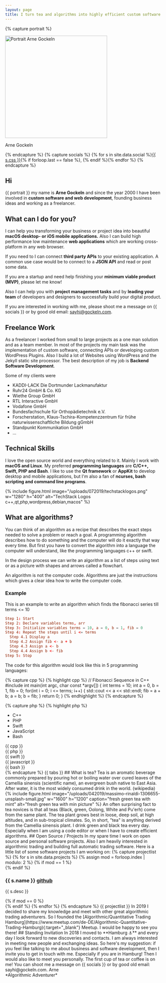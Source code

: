 ```yaml
---
layout: page
title: I turn tea and algorithms into highly efficient custom software solutions.
---
```

{% capture portrait %}
<div class="wp-caption alignright">
    <img src="{{ site.url }}/assets/images/arne_gockeln_portrait.jpg" width="329" alt="Portrait Arne Gockeln"/>
    <p class="wp-caption-text">Arne Gockeln</p>
</div>
{% endcapture %}
{% capture socials %}
{% for s in site.data.social %}<a href="{{ s.url }}" target="_blank">{{ s.css }}</a>{% if forloop.last == false %}, {% endif %}{% endfor %}
{% endcapture %}

## Hi
{{ portrait }}
my name is **Arne Gockeln** and since the year 2000 I have been involved in **custom software and web development**, founding business ideas and working as a freelancer. 

## What can I do for you?

I can help you transforming your business or project idea into beautiful **macOS desktop- or iOS mobile applications.** Also I can build high performance low maintenance **web applications** which are working cross-platform in any web browser.

If you need to I can connect **third party APIs** to your existing application. A common use case would be to connect to a **JSON API** and read or post some data.

If you are a startup and need help finishing your **minimum viable product (MVP)**, please let me know!

Also I can help you with **project management tasks** and by **leading your team** of developers and designers to successfully build your digital product. 

If you are interested in working with me, please shoot me a message on {{ socials }} or by good old email: sayhi@gockeln.com.

## Freelance Work

As a freelancer I worked from small to large projects as a one man solution and as a team member. In most of the projects my main task was the implementation of custom software, connecting APIs or developing custom WordPress Plugins. Also I build a lot of Websites using WordPress and the Jekyll static site processor. The best description of my job is **Backend Software Development**. 

Some of my clients were

- KADDI-LACK Die Dortmunder Lackmanufaktur
- Ruhr24 GmbH & Co. KG
- Wiethe Group GmbH
- RTL Interactive GmbH
- Vodafone GmbH
- Bundesfachschule für Orthopädietechnik e.V.
- Forscherstation, Klaus-Tschira-Kompetenzzentrum für frühe naturwissenschaftliche Bildung gGmbH
- Standpunkt Kommunikation GmbH
- ...

## Technical Skills

I love the open source world and everything related to it. Mainly I work with **macOS and Linux**. My preferred **programming languages** are **C/C++, Swift, PHP and Bash**. I like to use the **Qt framework** or **AppKit** to develop desktop and mobile applications, but I'm also a fan of **ncurses, bash scripting and command line programs**. 

{% include figure.html image="/uploads/072019/techstacklogos.png" w="1280" h="400" alt="TechStack Logos c++,qt,php,wordpress,debian,macos" %}

## What are algorithms? 

You can think of an algorithm as a recipe that describes the exact steps needed to solve a problem or reach a goal. A programming algorithm describes how to do something and the computer will do it exactly that way every time. But first you have to convert the algorithm into a language the computer will understand, like the programming languages c++ or swift.

In the design process we can write an algorithm as a list of steps using text or as a picture with shapes and arrows called a flowchart.

An algorithm is not the computer code. Algorithms are just the instructions which gives a clear idea how to write the computer code.

### Example
This is an example to write an algorithm which finds the fibonacci series till terms <= 10

```conf
Step 1: Start
Step 2: Declare variables terms, arr
Step 3: Initialize variables terms = 10, a = 0, b = 1, fib = 0
Step 4: Repeat the steps until i <= terms
  Step 4.1 Display a
  Step 4.2 Assign fib <- a + b
  Step 4.3 Assign a <- b
  Step 4.4 Assign b <- fib
Step 5: Stop
```

The code for this algorithm would look like this in 5 programming languages:

{% capture cpp %}
{% highlight cpp %}
// Fibonacci Sequence in C++
#include <iostream>
int main(int argc, char const *argv[]) {
    int terms = 10;
    int a = 0, b = 1, fib = 0;
    for(int i = 0; i <= terms; i++) {
        std::cout << a << std::endl;
        fib = a + b;
        a = b;
        b = fib;
    }
    return 0;
}
{% endhighlight %}
{% endcapture %}

{% capture php %}
{% highlight php %}
<?php 
// Fibonacci Sequence in PHP
$terms = 10;
$a = 0;
$b = 1;
for($i = 0; $i <= $terms; $i++) {
    echo "$a \n";
    $fib = $a + $b;
    $a = $b;
    $b = $fib;
}
{% endhighlight %}
{% endcapture %}

{% capture bash %}
{% highlight bash %}
#!/bin/bash
# Fibonacci Sequence in Bash
TERMS=10
A=0
B=1
for((i=0; i<=TERMS; i++))
do
    echo "$A "
    FIB=$((A + B))
    A=$B
    B=$FIB
done
{% endhighlight %}
{% endcapture %}

{% capture swift %}
{% highlight swift %}
// Fibonacci Sequence in Swift
let terms = 10
var A = 0
var B = 1
for _ in 0...terms {
    print(String(A))
    let fib = A + B
    A = B
    B = fib
}
{% endhighlight %}
{% endcapture %}

{% capture javascript %}
{% highlight javascript %}
// Fibonacci Sequence in JavaScript
var terms = 10, a = 0, b = 1, fib = 0;
for(var i = 0; i <= terms; i++) {
    console.log(a);
    fib = a + b;
    a = b;
    b = fib;
}
{% endhighlight %}
{% endcapture %}

{% capture tabs %}
<div class="tabs">
  <ul class="tab-titles">
      <li><a class="active">C++</a></li>
      <li><a>PHP</a></li>
      <li><a>Swift</a></li>
      <li><a>JavaScript</a></li>
      <li><a>Bash</a></li>
  </ul>
  <div class="tab-content">
      <div>
        {{ cpp }}
      </div>
      <div>
        {{ php }}
      </div>
      <div>
        {{ swift }}
      </div>
      <div>
        {{ javascript }}
      </div>
      <div>
        {{ bash }}
      </div>
  </div>
</div>
{% endcapture %}

{{ tabs }}

## What is tea?

Tea is an aromatic beverage commonly prepared by pouring hot or boiling water over cured leaves of the Camellia sinensis (scientific name), an evergreen bush native to East Asia. After water, it is the most widely consumed drink in the world. (wikipedia)

{% include figure.html image="/uploads/042019/massimo-rinaldi-1306655-unsplash-small.jpg" w="1600" h="1200" caption="fresh green tea with mint" alt="fresh green tea with min picture" %}

An often surprising fact to tea novices is that all teas (Black, green, Oolong, White and Pu'erh) come from the same plant. The tea plant grows best in loose, deep soil, at high altitudes, and in sub-tropical climates. So, in short, "tea" is anything derived from the Camellia sinensis plant.

I drink green and black tea every day. Especially when I am using a code editor or when I have to create efficient algorithms.

## Open Source / Projects

In my spare time I work on open source and personal software projects. Also I am heavily interested in algorithmic trading and building full automatic trading software.

Here is a little list of some software projects I am working on:

{% capture projectlist %}
{% for s in site.data.projects %}
{% assign mod = forloop.index | modulo: 2 %}
{% if mod == 1 %}<div class="row">{% endif %}
  <div class="col-sm-12 col-md-6"><h3>{{ s.name }} <a href="{{ s.url }}" target="_blank">github</a></h3> <p>{{ s.desc }}</p>
  </div>
{% if mod == 0 %}</div>{% endif %}
{% endfor %}
<!--/div-->
{% endcapture %}

{{ projectlist }}

In 2019 I decided to share my knowledge and meet with other great algorithmic trading adventurers. So I founded the [Algorithmic/Quantitative Trading Hamburg](https://www.meetup.com/de-DE/Algorithmic-Quantitative-Trading-Hamburg){:target="_blank"} Meetup. I would be happy to see you there!

## Standing Invitation

In 2018 I moved to **Hamburg &#9875;** and every day I look forward to new discoveries and contacts. I am always interested in meeting new people and exchanging ideas. So here's my suggestion: if you feel like talking to me about business and software development, then I invite you to get in touch with me.

Especially if you are in Hamburg! Then I would also like to meet you personally. The first cup of tea or coffee is on me!

You can shoot me a message on {{ socials }} or by good old email: sayhi@gockeln.com.

Arne<br/>
*Algorithmic Adventurer*
